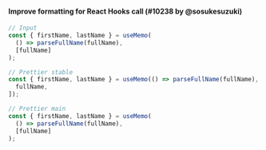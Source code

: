 #### Improve formatting for React Hooks call (#10238 by @sosukesuzuki)

<!-- prettier-ignore -->
```js
// Input
const { firstName, lastName } = useMemo(
  () => parseFullName(fullName),
  [fullName]
);

// Prettier stable
const { firstName, lastName } = useMemo(() => parseFullName(fullName), [
  fullName,
]);

// Prettier main
const { firstName, lastName } = useMemo(
  () => parseFullName(fullName),
  [fullName]
);

```
